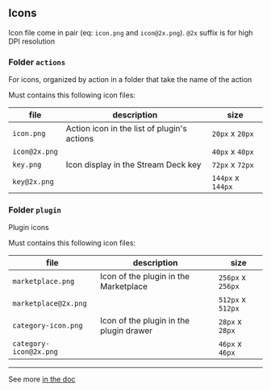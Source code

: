 ## Icons

Icon file come in pair (eq: `icon.png` and `icon@2x.png`). `@2x` suffix is for high DPI resolution

### Folder `actions`
For icons, organized by action in a folder that take the name of the action

Must contains this following icon files:

| file | description | size |
| ---- | ----------- | ---- |
| `icon.png` | Action icon in the list of plugin's actions | `20px` x `20px` |
| `icon@2x.png` | | `40px` x `40px` |
| `key.png` | Icon display in the Stream Deck key | `72px` x `72px` |
| `key@2x.png`| | `144px` x `144px` |

### Folder `plugin`
Plugin icons

Must contains this following icon files:

| file | description | size |
| ---- | ----------- | ---- |
| `marketplace.png` | Icon of the plugin in the Marketplace | `256px` x `256px` |
| `marketplace@2x.png` | | `512px` x `512px` |
| `category-icon.png` | Icon of the plugin in the plugin drawer | `28px` x `28px` |
| `category-icon@2x.png`| | `46px` x `46px` |

---

See more [in the doc](https://docs.elgato.com/guidelines/streamdeck/plugins/images-and-layouts)
